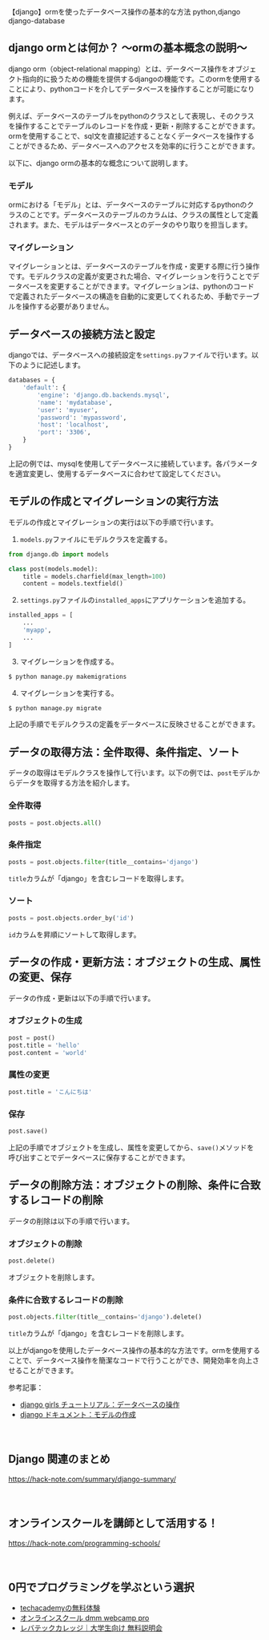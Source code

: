 【django】ormを使ったデータベース操作の基本的な方法
python,django
django-database

## django ormとは何か？ 〜ormの基本概念の説明〜
django orm（object-relational mapping）とは、データベース操作をオブジェクト指向的に扱うための機能を提供するdjangoの機能です。このormを使用することにより、pythonコードを介してデータベースを操作することが可能になります。

例えば、データベースのテーブルをpythonのクラスとして表現し、そのクラスを操作することでテーブルのレコードを作成・更新・削除することができます。ormを使用することで、sql文を直接記述することなくデータベースを操作することができるため、データベースへのアクセスを効率的に行うことができます。

以下に、django ormの基本的な概念について説明します。

### モデル
ormにおける「モデル」とは、データベースのテーブルに対応するpythonのクラスのことです。データベースのテーブルのカラムは、クラスの属性として定義されます。また、モデルはデータベースとのデータのやり取りを担当します。

### マイグレーション
マイグレーションとは、データベースのテーブルを作成・変更する際に行う操作です。モデルクラスの定義が変更された場合、マイグレーションを行うことでデータベースを変更することができます。マイグレーションは、pythonのコードで定義されたデータベースの構造を自動的に変更してくれるため、手動でテーブルを操作する必要がありません。

## データベースの接続方法と設定
djangoでは、データベースへの接続設定を`settings.py`ファイルで行います。以下のように記述します。

```python
databases = {
    'default': {
        'engine': 'django.db.backends.mysql',
        'name': 'mydatabase',
        'user': 'myuser',
        'password': 'mypassword',
        'host': 'localhost',
        'port': '3306',
    }
}
```

上記の例では、mysqlを使用してデータベースに接続しています。各パラメータを適宜変更し、使用するデータベースに合わせて設定してください。

## モデルの作成とマイグレーションの実行方法
モデルの作成とマイグレーションの実行は以下の手順で行います。

1. `models.py`ファイルにモデルクラスを定義する。
```python
from django.db import models

class post(models.model):
    title = models.charfield(max_length=100)
    content = models.textfield()
```

2. `settings.py`ファイルの`installed_apps`にアプリケーションを追加する。
```python
installed_apps = [
    ...
    'myapp',
    ...
]
```

3. マイグレーションを作成する。
```bash
$ python manage.py makemigrations
```

4. マイグレーションを実行する。
```bash
$ python manage.py migrate
```

上記の手順でモデルクラスの定義をデータベースに反映させることができます。

## データの取得方法：全件取得、条件指定、ソート
データの取得はモデルクラスを操作して行います。以下の例では、`post`モデルからデータを取得する方法を紹介します。

### 全件取得
```python
posts = post.objects.all()
```

### 条件指定
```python
posts = post.objects.filter(title__contains='django')
```
`title`カラムが「django」を含むレコードを取得します。

### ソート
```python
posts = post.objects.order_by('id')
```
`id`カラムを昇順にソートして取得します。

## データの作成・更新方法：オブジェクトの生成、属性の変更、保存
データの作成・更新は以下の手順で行います。

### オブジェクトの生成
```python
post = post()
post.title = 'hello'
post.content = 'world'
```

### 属性の変更
```python
post.title = 'こんにちは'
```

### 保存
```python
post.save()
```

上記の手順でオブジェクトを生成し、属性を変更してから、`save()`メソッドを呼び出すことでデータベースに保存することができます。

## データの削除方法：オブジェクトの削除、条件に合致するレコードの削除
データの削除は以下の手順で行います。

### オブジェクトの削除
```python
post.delete()
```
オブジェクトを削除します。

### 条件に合致するレコードの削除
```python
post.objects.filter(title__contains='django').delete()
```
`title`カラムが「django」を含むレコードを削除します。

以上がdjangoを使用したデータベース操作の基本的な方法です。ormを使用することで、データベース操作を簡潔なコードで行うことができ、開発効率を向上させることができます。

参考記事：
- [django girls チュートリアル：データベースの操作](https://tutorial.djangogirls.org/ja/django_orm/)
- [django ドキュメント：モデルの作成](https://docs.djangoproject.com/ja/3.2/topics/db/models/)

　

## Django 関連のまとめ
https://hack-note.com/summary/django-summary/

　

## オンラインスクールを講師として活用する！
https://hack-note.com/programming-schools/

　

## 0円でプログラミングを学ぶという選択
- [techacademyの無料体験](//af.moshimo.com/af/c/click?a_id=2612475&amp;p_id=1555&amp;pc_id=2816&amp;pl_id=22706&amp;url=https%3a%2f%2ftechacademy.jp%2fhtmlcss-trial%3futm_source%3dmoshimo%26utm_medium%3daffiliate%26utm_campaign%3dtextad)
- [オンラインスクール dmm webcamp pro](//af.moshimo.com/af/c/click?a_id=2612482&amp;p_id=1363&amp;pc_id=2297&amp;pl_id=39999&amp;guid=on)
- [レバテックカレッジ｜大学生向け 無料説明会](//af.moshimo.com/af/c/click?a_id=4071793&p_id=3198&pc_id=7488&pl_id=41848)

